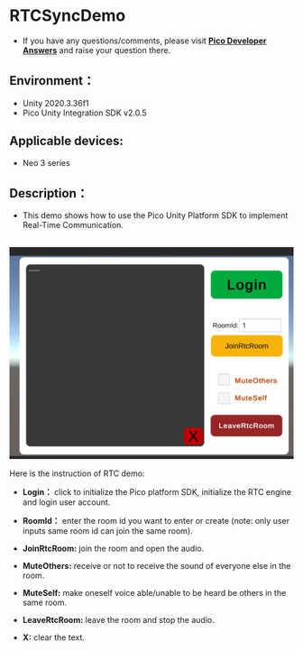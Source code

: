 # RTCSyncDemo

- If you have any questions/comments, please visit [**Pico Developer Answers**](https://devanswers.pico-interactive.com/) and raise your question there. 

## Environment：

- Unity 2020.3.36f1
- Pico Unity Integration SDK v2.0.5

## Applicable devices:

- Neo 3 series

## Description：

-  This demo shows how to use the Pico Unity Platform SDK to implement Real-Time Communication. 

​	![screenshot](https://github.com/picoxr/RTCSyncDemo/blob/main/Assets/Screenshot/screenshot.jpg)

Here is the instruction of RTC demo:

- **Login：** click to initialize the Pico platform SDK, initialize the RTC engine and login user account.

- **RoomId：** enter the room id you want to enter or create (note: only user inputs same room id can join the same room).

- **JoinRtcRoom:** join the room and open the audio.

- **MuteOthers:** receive or not to receive the sound of everyone else in the room.

- **MuteSelf:** make oneself voice able/unable to be heard be others in the same room.

- **LeaveRtcRoom:** leave the room and stop the audio.

- **X:** clear the text.
